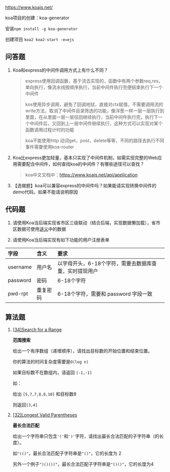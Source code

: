 https://www.koajs.net/

koa项目的创建：koa-generator 

安装`npm install -g koa-generator`

创建项目 `koa2 koa2-start -e=ejs  `

## 问答题

1. Koa和express的中间件调用方式上有什么不同？

   > express使用回调函数，基于流去实现的，函数中有两个参数req,res，单向执行，像流水线按顺序执行，当前中间件执行完便结束执行下一个中间件
   >
   > kos使用异步调用，避免了回调地狱，直接对ctx赋值，不需要调用流的write方法，取消了中间件目录筛选的功能，像洋葱一样一层一层执行到里面，在从里面一层一层往回继续执行，当前中间件执行完，执行下一个中间件后，又回到上一层中间件继续执行，这种方式可以实现对某个函数调用过程计时的功能
   >
   > koa不能使用http 动词get，post，delete等等，不同的路径去执行不同事件需要使用koa-router
   >
   > 

2. Koa比express更加轻量，基本只实现了中间件机制，如需实现完整的Web应用需要配合中间件，如何查找koa的中间件？有哪些途径可以查找？

   > koa中文文档中：https://www.koajs.net/api/application
   >
   > 

3. 【选做题】koa可以兼容express的中间件吗？如果能请实现转换中间件的demo代码，如果不能请说明原因

   > 

## 代码题

1. 请使用Koa当后端实现省市区三级联动（结合后端，实现数据懒加载），省市区数据可使用[讲义](http://web-senior.books.mafengshe.com/JS高级/复杂表单.html)中的数据

   > 

2. 请使用Koa当后端实现有如下功能的用户注册表单

| 字段     | 含义     | 要求                                                   |
| :------- | :------- | :----------------------------------------------------- |
| username | 用户名   | 以字母开头，6-18个字符，需要去数据库查重，实时提现用户 |
| password | 密码     | 6-18个字符                                             |
| pwd-rpt  | 重复密码 | 6-18个字符，需要和 password 字段一致                   |

> 





















## 算法题

1. [[34\]Search for a Range](https://leetcode.com/problems/search-for-a-range)

   **范围搜索**

   给出一个有序数组（递增顺序），请找出目标数的开始位置和结束位置。

   你的算法的时间复杂度需要是`O(log n)`

   如果目标数不在数组内，请返回 `[-1,-1]`

   如：

   给出 `[5,7,7,8,8,10]` 和目标数8

   则返回`[3,4]`

1. [[32\]Longest Valid Parentheses](https://leetcode.com/problems/longest-valid-parentheses)

   **最长合法匹配**

   给出一个字符串只包含`'('`和`')'`字符，请找出最长合法匹配的子字符串（的长度）。

   如`"(()"`，最长合法匹配子字符串是`"()"`，它的长度为 2

   另外一个例子`")()())"`，最长合法匹配子字符串是`"()()"`，它的长度为4